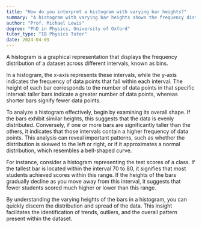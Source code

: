 ```yaml
---
title: "How do you interpret a histogram with varying bar heights?"
summary: "A histogram with varying bar heights shows the frequency distribution of a dataset across different intervals."
author: "Prof. Michael Lewis"
degree: "PhD in Physics, University of Oxford"
tutor_type: "IB Physics Tutor"
date: 2024-04-09
---
```


A histogram is a graphical representation that displays the frequency distribution of a dataset across different intervals, known as bins. 

In a histogram, the x-axis represents these intervals, while the y-axis indicates the frequency of data points that fall within each interval. The height of each bar corresponds to the number of data points in that specific interval: taller bars indicate a greater number of data points, whereas shorter bars signify fewer data points.

To analyze a histogram effectively, begin by examining its overall shape. If the bars exhibit similar heights, this suggests that the data is evenly distributed. Conversely, if one or more bars are significantly taller than the others, it indicates that those intervals contain a higher frequency of data points. This analysis can reveal important patterns, such as whether the distribution is skewed to the left or right, or if it approximates a normal distribution, which resembles a bell-shaped curve.

For instance, consider a histogram representing the test scores of a class. If the tallest bar is located within the interval $70$ to $80$, it signifies that most students achieved scores within this range. If the heights of the bars gradually decline as you move away from this interval, it suggests that fewer students scored much higher or lower than this range.

By understanding the varying heights of the bars in a histogram, you can quickly discern the distribution and spread of the data. This insight facilitates the identification of trends, outliers, and the overall pattern present within the dataset.
    
